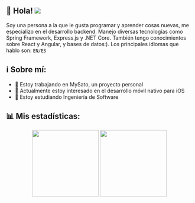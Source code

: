 ## 👋 Hola! ![](https://komarev.com/ghpvc/?username=kurumii002) 
Soy una persona a la que le gusta programar y aprender cosas nuevas, me especializo en el desarrollo backend. Manejo diversas tecnologías como Spring Framework, Express.js y .NET Core. También tengo conocimientos sobre React y Angular, y bases de datos:). Los principales idiomas que hablo son: `EN/ES`

## ℹ️ Sobre mí: 
- 🚀 Estoy trabajando en MySato, un proyecto personal
- 💞️ Actualmente estoy interesado en el desarrollo móvil nativo para iOS
- 🌱 Estoy estudiando Ingeniería de Software

## 📊 Mis estadísticas:
<div align=center>
  <img height="180em" src="https://github-readme-stats.vercel.app/api?username=miikuru002" />
  <img height="180em" src="https://github-readme-stats.vercel.app/api/top-langs/?username=miikuru002&show_icons=true&layout=compact&langs_count=6" />
</div>
